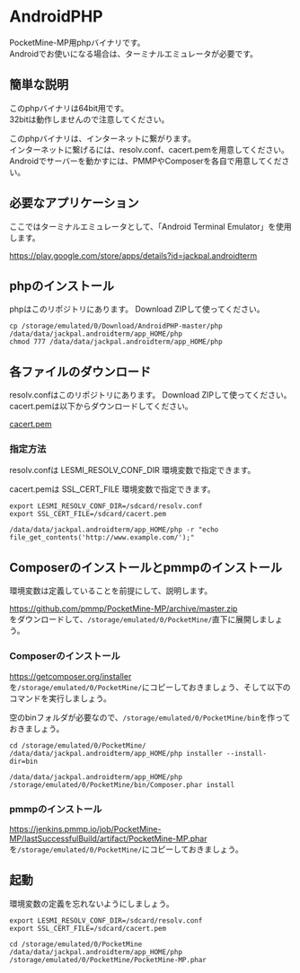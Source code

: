 # AndroidPHP
PocketMine-MP用phpバイナリです。  
Androidでお使いになる場合は、ターミナルエミュレータが必要です。  

## 簡単な説明
このphpバイナリは64bit用です。  
32bitは動作しませんので注意してください。  
  
このphpバイナリは、インターネットに繋がります。  
インターネットに繋げるには、resolv.conf、cacert.pemを用意してください。  
Androidでサーバーを動かすには、PMMPやComposerを各自で用意してください。 
 
## 必要なアプリケーション
ここではターミナルエミュレータとして、「Android Terminal Emulator」を使用します。  
  
https://play.google.com/store/apps/details?id=jackpal.androidterm  

## phpのインストール
phpはこのリポジトリにあります。 Download ZIPして使ってください。   

```
cp /storage/emulated/0/Download/AndroidPHP-master/php /data/data/jackpal.androidterm/app_HOME/php
chmod 777 /data/data/jackpal.androidterm/app_HOME/php
```

## 各ファイルのダウンロード
resolv.confはこのリポジトリにあります。 Download ZIPして使ってください。  
cacert.pemは以下からダウンロードしてください。  
  
[cacert.pem](http://curl.haxx.se/ca/cacert.pem)  
  
### 指定方法
resolv.confは LESMI_RESOLV_CONF_DIR 環境変数で指定できます。  
  
cacert.pemは SSL_CERT_FILE 環境変数で指定できます。
```
export LESMI_RESOLV_CONF_DIR=/sdcard/resolv.conf
export SSL_CERT_FILE=/sdcard/cacert.pem

/data/data/jackpal.androidterm/app_HOME/php -r "echo file_get_contents('http://www.example.com/');"
```

## Composerのインストールとpmmpのインストール
  
環境変数は定義していることを前提にして、説明します。
  
https://github.com/pmmp/PocketMine-MP/archive/master.zip  
をダウンロードして、`/storage/emulated/0/PocketMine/`直下に展開しましょう。  
### Composerのインストール
https://getcomposer.org/installer  
を`/storage/emulated/0/PocketMine/`にコピーしておきましょう、そして以下のコマンドを実行しましょう。  
  
空のbinフォルダが必要なので、`/storage/emulated/0/PocketMine/bin`を作っておきましょう。
```
cd /storage/emulated/0/PocketMine/
/data/data/jackpal.androidterm/app_HOME/php installer --install-dir=bin
```
```
/data/data/jackpal.androidterm/app_HOME/php /storage/emulated/0/PocketMine/bin/Composer.phar install
```
### pmmpのインストール
https://jenkins.pmmp.io/job/PocketMine-MP/lastSuccessfulBuild/artifact/PocketMine-MP.phar  
を`/storage/emulated/0/PocketMine/`にコピーしておきましょう。

## 起動
環境変数の定義を忘れないようにしましょう。  
```
export LESMI_RESOLV_CONF_DIR=/sdcard/resolv.conf
export SSL_CERT_FILE=/sdcard/cacert.pem

cd /storage/emulated/0/PocketMine
/data/data/jackpal.androidterm/app_HOME/php /storage/emulated/0/PocketMine/PocketMine-MP.phar
```
